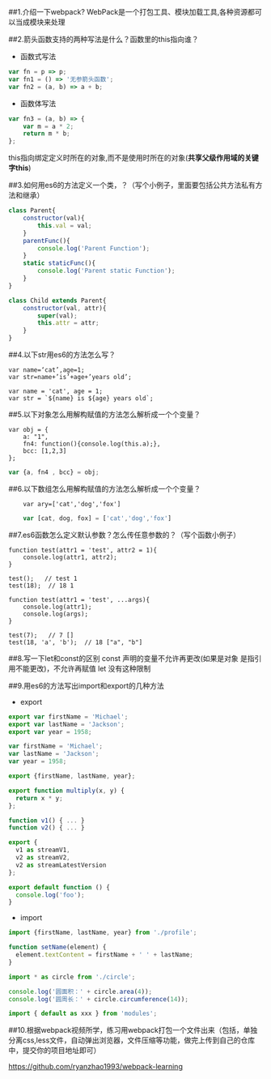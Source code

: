 ##1.介绍一下webpack?
WebPack是一个打包工具、模块加载工具,各种资源都可以当成模块来处理

##2.箭头函数支持的两种写法是什么？函数里的this指向谁？

- 函数式写法
```javascript
var fn = p => p;
var fn1 = () => '无参箭头函数';
var fn2 = (a, b) => a + b;
```

- 函数体写法
```javascript
var fn3 = (a, b) => {
    var m = a * 2;
    return m * b;
};
```

this指向绑定定义时所在的对象,而不是使用时所在的对象(**共享父级作用域的关键字this**)

##3.如何用es6的方法定义一个类，？（写个小例子，里面要包括公共方法私有方法和继承）

```javascript
class Parent{
    constructor(val){
        this.val = val;
    }
    parentFunc(){
        console.log('Parent Function');
    }
    static staticFunc(){
        console.log('Parent static Function');
    }
}

class Child extends Parent{
    constructor(val, attr){
        super(val);
        this.attr = attr;
    }
}

```

##4.以下str用es6的方法怎么写？

```
var name=‘cat’,age=1;
var str=name+’is’+age+’years old’;

var name = 'cat', age = 1;
var str = `${name} is ${age} years old`;
```

##5.以下对象怎么用解构赋值的方法怎么解析成一个个变量？

```
var obj = {
	a: "1",
	fn4: function(){console.log(this.a);},
	bcc: [1,2,3]
};
```

```javascript
var {a, fn4 , bcc} = obj;
```

##6.以下数组怎么用解构赋值的方法怎么解析成一个个变量？
```
    var ary=['cat','dog','fox']
```

```javascript
    var [cat, dog, fox] = ['cat','dog','fox']
```

##7.es6函数怎么定义默认参数？怎么传任意参数的？（写个函数小例子）

```
function test(attr1 = 'test', attr2 = 1){
    console.log(attr1, attr2);
}

test();   // test 1
test(18);  // 18 1
```

```
function test(attr1 = 'test', ...args){
    console.log(attr1);
    console.log(args);
}

test(7);   // 7 []
test(18, 'a', 'b');  // 18 ["a", "b"]
```

##8.写一下let和const的区别
const 声明的变量不允许再更改(如果是对象 是指引用不能更改)，不允许再赋值
let 没有这种限制

##9.用es6的方法写出import和export的几种方法

- export

```javascript
export var firstName = 'Michael';
export var lastName = 'Jackson';
export var year = 1958;
```

```javascript
var firstName = 'Michael';
var lastName = 'Jackson';
var year = 1958;

export {firstName, lastName, year};
```

```javascript
export function multiply(x, y) {
  return x * y;
};
```

```javascript
function v1() { ... }
function v2() { ... }

export {
  v1 as streamV1,
  v2 as streamV2,
  v2 as streamLatestVersion
};
```

```javascript
export default function () {
  console.log('foo');
}
```

- import 

```javascript
import {firstName, lastName, year} from './profile';

function setName(element) {
  element.textContent = firstName + ' ' + lastName;
}
```

```javascript
import * as circle from './circle';

console.log('圆面积：' + circle.area(4));
console.log('圆周长：' + circle.circumference(14));
```

```javascript
import { default as xxx } from 'modules';
```

##10.根据webpack视频所学，练习用webpack打包一个文件出来（包括，单独分离css,less文件，自动弹出浏览器，文件压缩等功能，做完上传到自己的仓库中，提交你的项目地址即可）

https://github.com/ryanzhao1993/webpack-learning